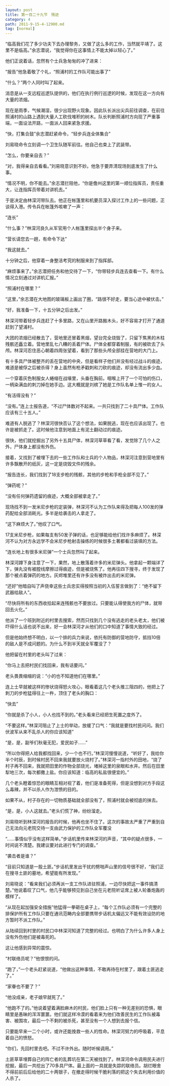 ```yaml
---
layout: post
title: 第一百二十九节　残迹
category: 4
path: 2011-9-15-4-12900.md
tag: [normal]
---
```


“临高我们花了多少功夫下去办理黎务，又做了这么多的工作，当然就平靖了。这里不是临高。”余志潜说，“我觉得你在这事情上不能太掉以轻心了。”

他们正说着话，忽然有个士兵急匆匆的冲了进来：

“报告”他急着敬了个礼，“照浦村的工作队可能出事了”

“什么？”两个人同时叫了起来。

消息是从一支远程巡逻队提供的，他们在执行例行巡逻的时候，发现在这一方向有大量的浓烟。

现在是雨季，气候潮湿，很少出现野火现象。因此队长派出尖兵前往调查，在前往照浦村的山路上遇到大量人工砍伐堆积的树木。队长判断照浦村方向现了严重事端，一面设法开路，一面派人回来紧急求援。

“快，打集合鼓”余志潜赶紧命令，“轻步兵连全体集合”

刘易晓命令立刻调一个卫生队随军前往。他自己也束上了武装带。

“怎么，你要亲自去？”

“对，我得亲自去看看。”刘易晓意识到不妙。他急于要弄清现场到底发生了什么事。

“情况不明，你不能去。”余志潜拦阻他，“你是儋州这里的第一顺位指挥员，责任重大，让连指挥员带着对讲机去。”

于是决定由林深河带队去。他正在帐篷里和机要员深入探讨工作上的一些问题，正谈得入港。传令兵在帐篷外咳嗽了一声：

“连长”

“什么事？”林深河良久从军官用个人帐篷里探出半个身子来。

“营长请您去一趟，有命令下达”

“我这就去。”

十分钟之后，他穿着一身整洁考究的制服来到了指挥部。

“麻烦事来了。”余志潜把任务和他交待了一下，“你带轻步兵连去查看一下。有什么情况立刻通过对讲机汇报。”

“照浦村在哪里？”

“这里，”余志潜在大地图的玻璃板上画出了圈，“路很不好走，要当心途中被伏击。”

“好，我准备一下，十五分钟之后出发。”

林深河带着轻步兵连赶了十多里路，又在山里开路搬木头，好不容易才打开了通道赶到了望浦村。

大团的浓烟已经散去了，营地里还冒着黑烟，望台完全烧毁了，只留下焦黑的木柱残骸还矗立着。营地里乱七八糟的丢着尸体。尸体全都穿着制服，有的被砍去了头颅。林深河忍住恶心朝着四周张望着，看到了那些头颅全部挂在营地的大门上。

有十多具尸体被整齐的丢在营地的中央，但是看样子他们并没有经过战斗的痕迹，难道是被俘之后被杀得？身上虽然有枪矛戳刺和刀砍的痕迹，却没有流出多少血。

一个穿着灰色制服女人蜷缩在战壕里，头垂在胸前。咽喉上开了一个可怕的伤口，一柄染满血的刺刀掉在她手边。这大概就是刘槟了她是工作队名单上惟一的女人。

“有活得没有？”

“没有。”连上士报告道，“不过尸体数对不起来。一共只找到了二十具尸体。工作队应该有三十五人。”

难道有人脱逃了？林深河很快否认了这个想法，如果脱逃，现在也应该出现了。也许是被抓走了。这时候他注意到地面上有泥土翻动过的痕迹。

很快，他们就挖掘出了另外十五具尸体，林深河草草看了看，发觉除了几个人之外，尸体身上都没有外伤。

接着，又找到了被埋下去的一些工作队和士兵的个人物品，林深河注意到营地里有许多飘散开的纸灰，这一定是烧毁文件的残余。

“报告连长，我们找到了18支步枪的残骸，其他的步枪和手枪全部不见了。”

“弹药呢？”

“没有任何弹药遗留的痕迹，大概全部被拿走了。”

现场找不到一发米尼步枪的定装弹，林深河不认为工作队来得及把每人100发的弹药配给全部消耗光。多半是给袭击的人拿走了。

“这下麻烦大了。”他叹了口气。

17支米尼步枪，如果每支有50发子弹的话，也足够能给他们找许多麻烦了。林深河不认为对方永远学不会米尼步枪射击操练的时候很多土著都看过装填的方法。

“连长地上有很多米尼弹”一个士兵忽然叫了起来。

林深河蹲下身注意了一下，果然，地上散落着许多的米尼弹头。他拿起一颗端详了下，弹丸没有被膛线摩擦过得痕迹，但是被烧焦了。他再往四下搜寻，终于发现了那个被点着弹药的地方。灰烬堆里还有许多没有被炸出去的米尼弹。

“还好”他暗自叫了声侥幸这些士兵忠实得按照当初的入伍誓言做到了：“绝不留下武器给敌人”。

“尽快将所有的东西收拾起来连残骸也不要放过。只要能认得使我方的尸体，就带回去火化。”

他派了一个班到附近的村里去搜索，然而只找到几个没有逃走的老头老太，他们被吓得什么话也说不出来，好一会林深河才从他们的口中知道了事情大致的经过。

但是他始终想不明白，以一个排的兵力来说，依托有防御的营地防守，抵挡10倍的敌人是不成问题的。为什么不到半天就全军覆没了？

他把留在村里的老头叫了过来：

“你马上去把村民们找回来，我有话要问。”

老头畏畏缩缩的说：“小的也不知道他们在哪里。”

连上士早就被这样的惨状烧得怒火攻心，眼看着这几个老头推三阻四的，他把上了刺刀的步枪猛得往上一杵，顶住了老头的胸口：

“快去”

“你就是杀了小人，小人也找不到的。”老头看来已经把生死置之度外了。

“不要这样。”林深河阻止了上士的举动，放缓了口气：“我就是要找村民问问。我们伏波军从来不乱杀人的你应该知道”

“是，是，副爷们秋毫无犯，爱民如子……”

“所以你得把人给我都找回来，少一个也不行。”林深河慢慢说道，“听好了，我给你半个时辰，到时候村民不回来我就要放火烧村了。”林深河一指村外的田地，“烧了村子再不回来，我就把田里的作物全部烧光，堵掉这里的泉眼和水井。然后在田里犁地三次，每次都撒上盐。你应该知道：临高的私盐很便宜的。”

几个老头瞪着惊恐的眼睛互相对视了着，他们是准备死得，但是没想到对方手段这么毒辣，并不以杀人作为泄愤的目的。

如果不从，村子存在的一切物质基础就全部没有了，照浦村就会被彻底的抹去。

“是，是，小人这就去。”老头们慌了神，纷纷溜走。

刘易晓听到林深河的报告的时候，他再也坐不住了。这次的事故太严重了严重到自己无法向元老院交待一支由武力保护的工作队全军覆没

“……事情似乎没有这样简单。”步话机里传来林深河的声音，“其中的疑点很多，一时间说不清楚。我建议要对此进行专门的调查。”

“袭击者是谁？”

“目前只知道是一股土匪。”步话机里发出干扰的劈啪声山里的信号很不好，“我们正在搜寻土匪的墓地，希望能有所发现。”

刘易晓说：“看来我们必须再派一支工作队进驻照浦，一边尽快把这一事件搞清楚。”他说着叹了口气，他几乎能够预见到自己坐在元老院听证席上被人轮番炮轰的模样了。

“从现在起加强安全措施”他猛得一拳砸在桌子上，“每个工作队必须有一个完整的排保护所有工作队只要在通讯范畴内全部要携带步话机太偏远又不能有效设防的地方暂时不派工作队。”

从陆续回到村里的村民口中林深河知道了完整的经过。也明白了为什么许多人身上没有外伤他们是被毒死的。

这让他感到异常的震惊。

“村联络员呢？”他恨恨的问。

“跑了，”一个老头赶紧说道，“他做出这种事情，不敢再待在村里了，跟着土匪逃走了。”

“家眷也不要了？”

“他没成亲，老子娘早就死了。”

“他跑不了的。”他说着望着满脸麻木的村民，他们脸上只有一种无差别的恐惧，眼睛里是愚昧的浑浑噩噩。他们就这样冷漠的看着来为他们改善民生的工作队被毒害、被围攻，最后一个不剩的被杀死，甚至没有一个人想到去报个信。

只要能早来一二个小时，或许还能挽救一些人的性命。林深河努力的呼吸着，平息着自己的愤怒。

“你们，先回村里去吧。不过不许外出。随时听候调用。”

土匪草草埋葬自己的阵亡者的乱葬坑在第二天被找到了。林深河命令调用民夫进行挖掘，最后一共挖出了70多具尸体。最上面的一具就是失踪的联络员。胡烂眼舍不得前前后后给他的二十两银子，在撤走得时候干脆利落的把这个失去利用价值的人杀了。

